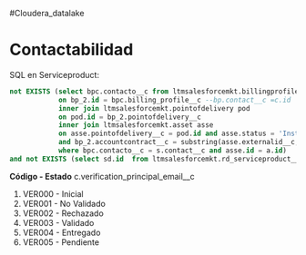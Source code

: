 #Cloudera_datalake  
# Contactabilidad

SQL en Serviceproduct:
``` SQL
not EXISTS (select bpc.contacto__c from ltmsalesforcemkt.billingprofilecontact bpc inner join ltmsalesforcemkt.billing_profile bp_2 
			on bp_2.id = bpc.billing_profile__c --bp.contact__c =c.id
			inner join ltmsalesforcemkt.pointofdelivery pod 
			on pod.id = bp_2.pointofdelivery__c 
			inner join ltmsalesforcemkt.asset asse
			on asse.pointofdelivery__c = pod.id and asse.status = 'Installed' and asse.country__c = 'ARGENTINA' 
			and bp_2.accountcontract__c = substring(asse.externalid__c, 1, length(asse.externalid__c)-3) 
			where bpc.contacto__c = s.contact__c and asse.id = a.id)
and not EXISTS (select sd.id  from ltmsalesforcemkt.rd_serviceproduct__delete sd  where sd.id  = s.id  ) --SP Eliminados
```

**Código - Estado**
c.verification_principal_email__c
1. VER000 - Inicial
2. VER001 - No Validado
3. VER002 - Rechazado
4. VER003 - Validado
5. VER004 - Entregado
6. VER005 - Pendiente